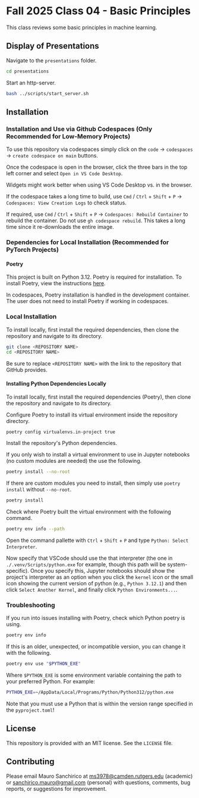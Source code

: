 # Fall 2025 Class 04 - Basic Principles

This class reviews some basic principles in machine learning.

## Display of Presentations

Navigate to the `presentations` folder.

```bash
cd presentations
```

Start an http-server.

```bash
bash ../scripts/start_server.sh
```

## Installation

### Installation and Use via Github Codespaces (Only Recommended for Low-Memory Projects)

To use this repository via codespaces simply click on the `code` &rarr; `codespaces` &rarr; `create codespace on main` buttons.

Once the codespace is open in the browser, click the three bars in the top left corner and select `Open in VS Code Desktop`.

Widgets might work better when using VS Code Desktop vs. in the browser.

If the codespace takes a long time to build, use `Cmd` / `Ctrl` + `Shift` + `P` &rarr; `Codespaces: View Creation Logs` to check status.

If required, use `Cmd` / `Ctrl` + `Shift` + `P` &rarr; `Codespaces: Rebuild Container` to rebuild the container. Do not use `gh codespace rebuild`. This takes a long time since it re-downloads the entire image.

### Dependencies for Local Installation (Recommended for PyTorch Projects)

#### Poetry

This project is built on Python 3.12. Poetry is required for installation. To install Poetry, view the instructions [here](https://python-poetry.org/docs/).

In codespaces, Poetry installation is handled in the development container. The user does not need to install Poetry if working in codespaces.

### Local Installation

To install locally, first install the required dependencies, then clone the repository and navigate to its directory.

```bash
git clone <REPOSITORY NAME>
cd <REPOSITORY NAME>
```

Be sure to replace `<REPOSITORY NAME>` with the link to the repository that GitHub provides.

#### Installing Python Dependencies Locally

To install locally, first install the required dependencies (Poetry), then clone the repository and navigate to its directory.

Configure Poetry to install its virtual environment inside the repository directory.

```bash
poetry config virtualenvs.in-project true
```

Install the repository's Python dependencies.

If you only wish to install a virtual environment to use in Jupyter notebooks (no custom modules are needed) the use the following.

```bash
poetry install --no-root
```

If there are custom modules you need to install, then simply use `poetry install` without `--no-root`.

```bash
poetry install
```

Check where Poetry built the virtual environment with the following command.

```bash
poetry env info --path
```

Open the command pallette with `Ctrl` + `Shift` + `P` and type `Python: Select Interpreter`.

Now specify that VSCode should use the that interpreter (the one in `./.venv/Scripts/python.exe` for example, though this path will be system-specific). Once you specify this, Jupyter notebooks should show the project's interpreter as an option when you click the `kernel` icon or the small icon showing the current version of python (e.g., `Python 3.12.1`) and then click `Select Another Kernel`, and finally click `Python Environments...`.

### Troubleshooting

If you run into issues installing with Poetry, check which Python poetry is using.

```bash
poetry env info
```

If this is an older, unexpected, or incompatible version, you can change it with the following.

```bash
poetry env use "$PYTHON_EXE"
```

Where `$PYTHON_EXE` is some environment variable containing the path to your preferred Python. For example:

```bash
PYTHON_EXE=~/AppData/Local/Programs/Python/Python312/python.exe
```

Note that you must use a Python that is within the version range specified in the `pyproject.toml`!

## License

This repository is provided with an MIT license. See the `LICENSE` file.

## Contributing

Please email Mauro Sanchirico at ms3978@camden.rutgers.edu (academic) or sanchirico.mauro@gmail.com (personal) with questions, comments, bug reports, or suggestions for improvement.

